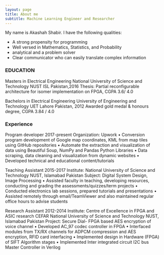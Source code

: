 ```yaml
---
layout: page
title: About me
subtitle: Machine Learning Engineer and Researcher
---
```


My name is Akashah Shabir. I have the following qualities:

- A strong propensity for programming
- Well versed in Mathematics, Statistics, and Probability
- analytical and a problem solver
- Clear communicator who can easily translate complex information

### EDUCATION
Masters in Electrical Engineering 
National University of Science and Technology NUST ISL Pakistan,2016 
Thesis: Partial reconfigurable architecture for isomer implementation on 
FPGA, CGPA 3.6/ 4.0

Bachelors in Electrical Engineering 
University of Engineering and Technology UET Lahore Pakistan, 2012
Awarded gold medal & honours degree, CGPA 3.84 / 4.0

### Experience
Program developer 2017-present
Organization: Upwork
• Conversion program development of Google map coordinates, KML from map tiles using GitHub repositories 
• Automate the extraction and visualization of data using Beautiful Soup, NumPy and Pandas Python Libraries 
• Data scraping, data cleaning and visualization from dynamic websites
• Developed technical and educational content/tutorials

Teaching Assistant 2015-2017 
Institute: National University of Science and Technology NUST, 
Islamabad Pakistan
Subject: Digital System Design, Image Processing 
• Assisted faculty in teaching, developing resources, conducting and grading the assessments/quizzes/term projects
• Conducted electronics lab sessions, prepared tutorials and presentations 
• Assisted remotely through email/TeamViewer and also maintained regular office hours to advise students

Research Assistant 2012-2014
Institute: Centre of Excellence in FPGA and ASIC research CEFAR 
National University of Science and Technology NUST, Islamabad 
Pakistan Project: Secure Dial- FPGA based AES encryption of voice 
channel 
• Developed AC_97 codec controller in FPGA 
• Interfaced modules from TX/RX channels for ADPCM compression and AES encryption, RFID card interfacing
• Implemented design in Hardware (FPGA) of SIFT Algorithm stages
• Implemented Inter integrated circuit I2C bus Master Controller in Verilog
